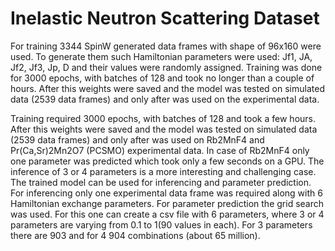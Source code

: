# Inelastic Neutron Scattering Dataset

For training 3344 SpinW generated data frames with shape of 96x160 were used. To generate them such Hamiltonian parameters were used: Jf1, JA, Jf2, Jf3, Jp, D and their values were randomly assigned.
Training was done for 3000 epochs, with batches of 128 and took no longer than a couple of hours. After this weights were saved and the model was tested on simulated data (2539 data frames) and only after was used on the experimental data.

Training required 3000 epochs, with batches of 128 and took a few hours. After this weights were saved and the model was tested on simulated data (2539 data frames) and only after was used on Rb2MnF4 and Pr(Ca,Sr)2Mn2O7 (PCSMO) experimental data. In case of Rb2MnF4 only one parameter was predicted which took only a few seconds on a GPU. The inference of 3 or 4 parameters is a more interesting and challenging case. The trained model can be used for inferencing and parameter prediction. For inferencing only one experimental data frame was required along with 6 Hamiltonian exchange parameters. For parameter prediction the grid search was used. For this one can create a csv file with 6 parameters, where 3 or 4 parameters are varying from 0.1 to 1(90 values in each). For 3 parameters there are 903 and for 4 904 combinations (about 65 million). 

<!--
For training 3344 SpinW generated data frames with shape of 96x160 were used. To generate them such Hamiltonian parameters were used: Jf1, JA, Jf2, Jf3, Jp, D and their values were randomly assigned.
Training was done for 3000 epochs, with batches of 128 and took no longer than a couple of hours. After this weights were saved and the model was tested on simulated data (2539 data frames) and only after was used on the experimental data.

Training required 3000 epochs, with batches of 128 and took a few hours. After this weights were saved and the model was tested on simulated data (2539 data frames) and only after was used on Rb2MnF4 and Pr(Ca,Sr)2Mn2O7 (PCSMO) experimental data. In case of Rb2MnF4 only one parameter was predicted which took only a few seconds on a GPU. The inference of 3 or 4 parameters is a more interesting and challenging case. The trained model can be used for inferencing and parameter prediction. For inferencing only one experimental data frame was required along with 6 Hamiltonian exchange parameters. For parameter prediction the grid search was used. For this one can create a csv file with 6 parameters, where 3 or 4 parameters are varying from 0.1 to 1(90 values in each). For 3 parameters there are 903 and for 4 904 combinations (about 65 million). 
-->